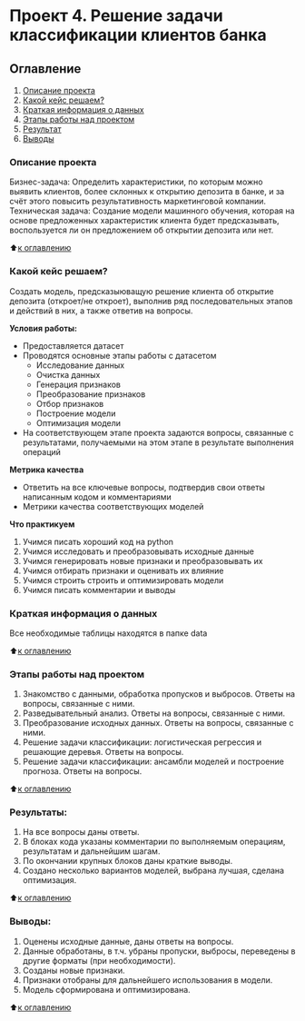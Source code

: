 # **Проект 4. Решение задачи классификации клиентов банка**

## Оглавление

1. [Описание проекта](#Описание-проекта)
2. [Какой кейс решаем?](#Какой-кейс-решаем)
3. [Краткая информация о данных](#Краткая-информация-о-данных)
4. [Этапы работы над проектом](#Этапы-работы-над-проектом)
5. [Результат](#Результаты)
6. [Выводы](#Выводы)

### Описание проекта
Бизнес-задача:
Определить характеристики, по которым можно выявить клиентов, более склонных к открытию депозита в банке, и за счёт этого повысить результативность маркетинговой компании.
Техническая задача:
Создание модели машинного обучения, которая на основе предложенных характеристик клиента будет предсказывать, воспользуется ли он предложением об открытии депозита или нет.

:arrow_up:[к оглавлению](#Оглавление)

### Какой кейс решаем?
Создать модель, предсказыюващую решение клиента об открытие депозита (откроет/не откроет), выполнив ряд последовательных этапов и действий в них, а также ответив на вопросы.

**Условия работы:**  
- Предоставляется датасет
- Проводятся основные этапы работы с датасетом
    * Исследование данных
    * Очистка данных
    * Генерация признаков
    * Преобразование признаков
    * Отбор признаков
    * Построение модели
    * Оптимизация модели
- На соответствующем этапе проекта задаются вопросы, связанные с результатами, получаемыми на этом этапе в результате выполнения операций

**Метрика качества**
- Ответить на все ключевые вопросы, подтвердив свои ответы написанным кодом и комментариями
- Метрики качества соответствующих моделей

**Что практикуем**
1. Учимся писать хороший код на python
2. Учимся исследовать и преобразовывать исходные данные
3. Учимся генерировать новые признаки и преобразовывать их
4. Учимся отбирать признаки и оценивать их влияние
5. Учимся строить строить и оптимизировать модели
6. Учимся писать комментарии и выводы

### Краткая информация о данных
Все необходимые таблицы находятся в папке data
  
:arrow_up:[к оглавлению](#Оглавление)

### Этапы работы над проектом
1. Знакомство с данными, обработка пропусков и выбросов. Ответы на вопросы, связанные с ними.
2. Разведывательный анализ. Ответы на вопросы, связанные с ними.
3. Преобразование исходных данных. Ответы на вопросы, связанные с ними.
4. Решение задачи классификации: логистическая регрессия и решающие деревья. Ответы на вопросы.
5. Решение задачи классификации: ансамбли моделей и построение прогноза. Ответы на вопросы.

:arrow_up:[к оглавлению](#Оглавление)

### Результаты:
1. На все вопросы даны ответы.
2. В блоках кода указаны комментарии по выполняемым операциям, результатам и дальнейшим шагам.
3. По окончании крупных блоков даны краткие выводы.
4. Создано несколько вариантов моделей, выбрана лучшая, сделана оптимизация.

:arrow_up:[к оглавлению](#Оглавление)

### Выводы:
1. Оценены исходные данные, даны ответы на вопросы.
2. Данные обработаны, в т.ч. убраны пропуски, выбросы, переведены в другие форматы (при необходимости).
3. Созданы новые признаки.
4. Признаки отобраны для дальнейшего использования в модели.
5. Модель сформирована и оптимизирована.

:arrow_up:[к оглавлению](#Оглавление)